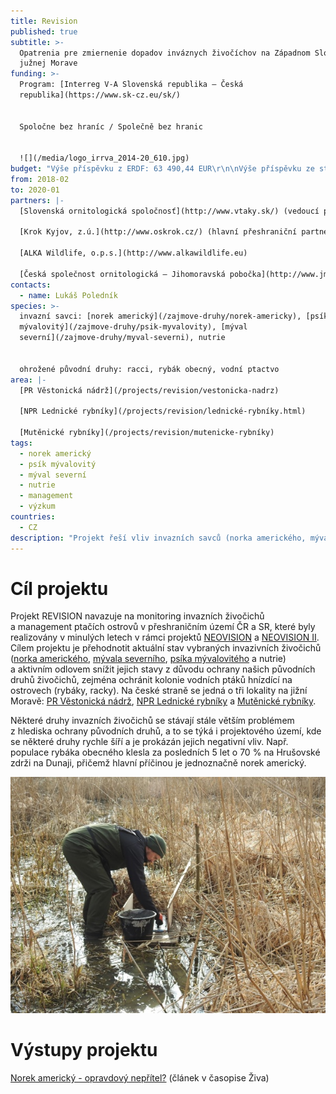 ```yaml
---
title: Revision
published: true
subtitle: >-
  Opatrenia pre zmiernenie dopadov inváznych živočíchov na Západnom Slovensku a
  južnej Morave
funding: >-
  Program: [Interreg V-A Slovenská republika – Česká
  republika](https://www.sk-cz.eu/sk/)


  Spoločne bez hraníc / Společně bez hranic


  ![](/media/logo_irrva_2014-20_610.jpg)
budget: "Výše příspěvku z ERDF: 63 490,44 EUR\r\n\nVýše příspěvku ze státního rozpočtu ČR: 3 734,73 EUR"
from: 2018-02
to: 2020-01
partners: |-
  [Slovenská ornitologická spoločnosť](http://www.vtaky.sk/) (vedoucí partner)

  [Krok Kyjov, z.ú.](http://www.oskrok.cz/) (hlavní přeshraniční partner)

  [ALKA Wildlife, o.p.s.](http://www.alkawildlife.eu)

  [Česká společnost ornitologická – Jihomoravská pobočka](http://www.jmpcso.cz)
contacts:
  - name: Lukáš Poledník
species: >-
  invazní savci: [norek americký](/zajmove-druhy/norek-americky), [psík
  mývalovitý](/zajmove-druhy/psik-myvalovity), [mýval
  severní](/zajmove-druhy/myval-severni), nutrie


  ohrožené původní druhy: racci, rybák obecný, vodní ptactvo
area: |-
  [PR Věstonická nádrž](/projects/revision/vestonicka-nadrz)

  [NPR Lednické rybníky](/projects/revision/lednické-rybníky.html)

  [Mutěnické rybníky](/projects/revision/mutenicke-rybníky)
tags:
  - norek americký
  - psík mývalovitý
  - mýval severní
  - nutrie
  - management
  - výzkum
countries:
  - CZ
description: "Projekt řeší vliv invazních savců (norka amerického, mývala severního, psíka mývalovitého a\_nutrie)\nna kolonie vodních ptáků hnízdící na ostrovech (zejména rybáky a racky). Na české straně se jedná o\_tři lokality na\njižní Moravě: PR Věstonická nádrž, NPR Lednické rybníky a\_Mutěnické rybníky. "
---
```

# Cíl projektu

Projekt REVISION navazuje na monitoring invazních živočichů a management
ptačích ostrovů v přeshraničním území ČR a SR, které byly realizovány
v minulých letech v rámci projektů [NEOVISION](/projects/neovision) a [NEOVISION II](/projects/neovision-ii). Cílem
projektu je přehodnotit aktuální stav vybraných invazivních živočichů
([norka amerického](/zajmove-druhy/norek-americky), [mývala severního](/zajmove-druhy/myval-severni), [psíka mývalovitého](/zajmove-druhy/psik-myvalovity) a nutrie)
a aktivním odlovem snížit jejich stavy z důvodu ochrany našich původních
druhů živočichů, zejména ochránit kolonie vodních ptáků hnízdící na
ostrovech (rybáky, racky). Na české straně se jedná o tři lokality na
jižní Moravě: [PR Věstonická nádrž](/projects/revision/vestonicka-nadrz), [NPR Lednické rybníky](/projects/revision/lednické-rybníky) a [Mutěnické
rybníky](/projects/revision/mutenicke-rybníky).

Některé druhy invazních živočichů se stávají stále větším problémem
z hlediska ochrany původních druhů, a to se týká i projektového území,
kde se některé druhy rychle šíří a je prokázán jejich negativní
vliv. Např. populace rybáka obecného klesla za posledních 5 let o 70 %
na Hrušovské zdrži na Dunaji, přičemž hlavní příčinou je jednoznačně
norek americký.

![](/media/dscn6156_600.jpg "Úprava raftu pro monitoring stop invazních savců")

# Výstupy projektu

[Norek americký - opravdový nepřítel?](/publications/norek-americký-opravdový-nepřítel.html) (článek v časopise Živa)
